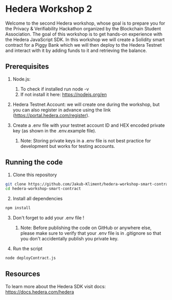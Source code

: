 # Hedera Workshop 2

Welcome to the second Hedera workshop, whose goal is to prepare you for the Privacy & Verifiability Hackathon organized by the Blockchain Student Association. The goal of this workshop is to get hands-on experience with the Hedera JavaScript SDK. In this workshop we will create a Solidity smart contract for a Piggy Bank which we will then deploy to the Hedera Testnet and interact with it by adding funds to it and retrieving the balance.

## Prerequisites

1. Node.js:
    1. To check if installed run node -v
    2. If not install it here: https://nodejs.org/en

2. Hedera Testnet Account: we will create one during the workshop, but you can also register in advance using the link (https://portal.hedera.com/register).

3. Create a .env file with your testnet account ID and HEX encoded private key (as shown in the .env.example file).
    1. Note: Storing private keys in a .env file is not best practice for development but works for testing accounts.

## Running the code

1. Clone this repository
``` bash
git clone https://github.com/Jakub-Kliment/hedera-workshop-smart-contract.git
cd hedera-workshop-smart-contract
```

2. Install all dependencies
``` bash
npm install
```

3. Don't forget to add your .env file !
    1. Note: Before publishing the code on GitHub or anywhere else, please make sure to verify that your .env file is in .gitignore so that you don't accidentally publish you private key.

4. Run the script
``` bash
node deployContract.js
```

## Resources

To learn more about the Hedera SDK visit docs: https://docs.hedera.com/hedera
